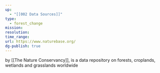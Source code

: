 ```yaml
---
up:
  - "[[002 Data Sources]]"
type:
  - forest_change
mission: 
resolution: 
time_range: 
url: https://www.naturebase.org/
dg-publish: true
---
```

by [[The Nature Conservancy]], is a data repository on forests, croplands, wetlands and grasslands worldwide